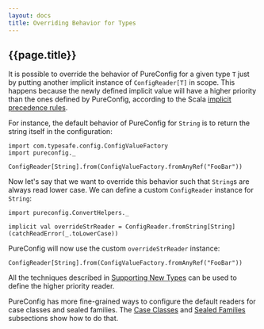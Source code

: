 ```yaml
---
layout: docs
title: Overriding Behavior for Types
---
```


## {{page.title}}

It is possible to override the behavior of PureConfig for a given type `T` just by putting another implicit instance
of `ConfigReader[T]` in scope. This happens because the newly defined implicit value will have a higher priority than
the ones defined by PureConfig, according to the Scala [implicit precedence rules](https://docs.scala-lang.org/tutorials/FAQ/finding-implicits.html#where-do-implicits-come-from).

For instance, the default behavior of PureConfig for `String` is to return the string itself in the configuration:

```tut:silent
import com.typesafe.config.ConfigValueFactory
import pureconfig._
```

```tut:book
ConfigReader[String].from(ConfigValueFactory.fromAnyRef("FooBar"))
```

Now let's say that we want to override this behavior such that `String`s are always read lower case. We can define a
custom `ConfigReader` instance for `String`:

```tut:silent
import pureconfig.ConvertHelpers._

implicit val overrideStrReader = ConfigReader.fromString[String](catchReadError(_.toLowerCase))
```

PureConfig will now use the custom `overrideStrReader` instance:

```tut:book
ConfigReader[String].from(ConfigValueFactory.fromAnyRef("FooBar"))
```

All the techniques described in [Supporting New Types](supporting-new-types.html) can be used to define the higher
priority reader.

PureConfig has more fine-grained ways to configure the default readers for case classes and sealed families.
The [Case Classes](overriding-behavior-for-case-classes.html) and
[Sealed Families](overriding-behavior-for-sealed-families.html) subsections show how to do that.
